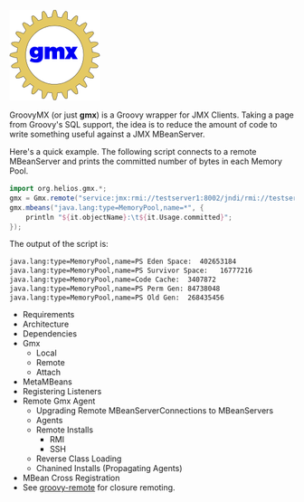 ![GroovyMX - A Helios Project][1]

GroovyMX (or just **gmx**) is a Groovy wrapper for JMX Clients. Taking a page from Groovy's SQL support, 
the idea is to reduce the amount of code to write something useful against a JMX MBeanServer.

Here's a quick example. The following script connects to a remote MBeanServer and prints the committed number of bytes in each Memory Pool.

```groovy
import org.helios.gmx.*;
gmx = Gmx.remote("service:jmx:rmi://testserver1:8002/jndi/rmi://testserver1:8003/jmxrmi");
gmx.mbeans("java.lang:type=MemoryPool,name=*", {
    println "${it.objectName}:\t${it.Usage.committed}";
});
```

The output of the script is:

    java.lang:type=MemoryPool,name=PS Eden Space:  402653184
    java.lang:type=MemoryPool,name=PS Survivor Space:	16777216
    java.lang:type=MemoryPool,name=Code Cache:	3407872
    java.lang:type=MemoryPool,name=PS Perm Gen:	84738048
    java.lang:type=MemoryPool,name=PS Old Gen:	268435456

  * Requirements
  * Architecture
  * Dependencies
  * Gmx
    *  Local
    *  Remote
    *  Attach
  * MetaMBeans
  * Registering Listeners
  * Remote Gmx Agent
    * Upgrading Remote MBeanServerConnections to MBeanServers 
    * Agents
    * Remote Installs
      * RMI
      * SSH
    * Reverse Class Loading
    * Chanined Installs (Propagating Agents)
  * MBean Cross Registration 
  * See [groovy-remote][2] for closure remoting.

[1]: https://github.com/nickman/GroovyMX/blob/master/content/img/gmx-160-X-160.png?raw=true "Helios"
[2]: https://github.com/alkemist/groovy-remote "groovy-remote"